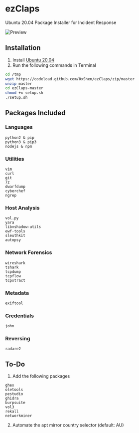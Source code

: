 # ezClaps
Ubuntu 20.04 Package Installer for Incident Response

![Preview](https://i.imgur.com/GD39b4X.png)

## Installation
1. Install [Ubuntu 20.04](https://releases.ubuntu.com/)
2. Run the following commands in Terminal
```bash
cd /tmp
wget https://codeload.github.com/0xShen/ezClaps/zip/master
unzip master
cd ezClaps-master
chmod +x setup.sh
./setup.sh
```

## Packages Included
### Languages
```
python2 & pip
python3 & pip3
nodejs & npm
```

### Utilities
```
vim
curl
git
7z
dwarfdump
cyberchef
ngrep
```

### Host Analysis
```
vol.py
yara
libvshadow-utils
ewf-tools
sleuthkit
autopsy
```

### Network Forensics
```
wireshark
tshark
tcpdump
tcpflow
tcpxtract
```

### Metadata
```
exiftool
```

### Credentials
```
john
```

### Reversing
```
radare2
```

## To-Do
1. Add the following packages
```
ghex
oletools
pestudio
ghidra
burpsuite
vol3
rekall
networkminer
```
2. Automate the apt mirror country selector (default: AU)
